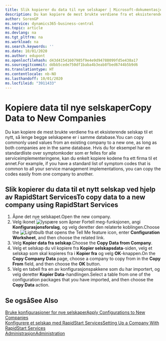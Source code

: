 ```yaml
---
title: Slik kopierer du data til nye selskaper | Microsoft-dokumentasjon
description: Du kan kopiere de mest brukte verdiene fra et eksisterende selskap til et nytt, så lenge begge selskapene er i samme database. Hvis du for eksempel har en standardliste over symptomkoder som er felles for alle serviceimplementeringene, kan du enkelt kopiere kodene fra ett firma til et annet.
author: SorenGP
ms.service: dynamics365-business-central
ms.topic: article
ms.devlang: na
ms.tgt_pltfrm: na
ms.workload: na
ms.search.keywords: ''
ms.date: 10/01/2020
ms.author: edupont
ms.openlocfilehash: d43d41541607985f9e4e9d94788099fd5e438a17
ms.sourcegitcommit: ddbb5cede750df1baba4b3eab8fbed6744b5b9d6
ms.translationtype: HT
ms.contentlocale: nb-NO
ms.lasthandoff: 10/01/2020
ms.locfileid: "3911433"
---
```

# <a name="copy-data-to-new-companies"></a><span data-ttu-id="baadb-104">Kopiere data til nye selskaper</span><span class="sxs-lookup"><span data-stu-id="baadb-104">Copy Data to New Companies</span></span>
<span data-ttu-id="baadb-105">Du kan kopiere de mest brukte verdiene fra et eksisterende selskap til et nytt, så lenge begge selskapene er i samme database.</span><span class="sxs-lookup"><span data-stu-id="baadb-105">You can copy commonly used values from an existing company to a new one, as long as both companies are in the same database.</span></span> <span data-ttu-id="baadb-106">Hvis du for eksempel har en standardliste over symptomkoder som er felles for alle serviceimplementeringene, kan du enkelt kopiere kodene fra ett firma til et annet.</span><span class="sxs-lookup"><span data-stu-id="baadb-106">For example, if you have a standard list of symptom codes that is common to all your service management implementations, you can copy the codes easily from one company to another.</span></span>  

## <a name="to-copy-data-to-a-new-company-using-rapidstart-services"></a><span data-ttu-id="baadb-107">Slik kopierer du data til et nytt selskap ved hjelp av RapidStart Services</span><span class="sxs-lookup"><span data-stu-id="baadb-107">To copy data to a new company using RapidStart Services</span></span>  
1. <span data-ttu-id="baadb-108">Åpne det nye selskapet.</span><span class="sxs-lookup"><span data-stu-id="baadb-108">Open the new company.</span></span>  
2. <span data-ttu-id="baadb-109">Velg ikonet ![lyspære som åpner Fortell meg-funksjonen](media/ui-search/search_small.png "Fortell hva du vil gjøre"), angi **Konfigurasjonsforslag**, og velg deretter den relaterte koblingen.</span><span class="sxs-lookup"><span data-stu-id="baadb-109">Choose the ![Lightbulb that opens the Tell Me feature](media/ui-search/search_small.png "Tell me what you want to do") icon, enter **Configuration Worksheet**, and then choose the related link.</span></span>  
3. <span data-ttu-id="baadb-110">Velg **Kopier data fra selskap**.</span><span class="sxs-lookup"><span data-stu-id="baadb-110">Choose the **Copy Data from Company**.</span></span>  
4. <span data-ttu-id="baadb-111">Velg et selskap du vil kopiere fra **Kopier selskapsdata**-siden, velg et selskap som skal kopieres fra i **Kopier fra** og velg **OK**-knappen.</span><span class="sxs-lookup"><span data-stu-id="baadb-111">On the **Copy Company Data** page, choose a company to copy from in the **Copy From** field, and then choose the **OK** button.</span></span>  
5. <span data-ttu-id="baadb-112">Velg en tabell fra en av konfigurasjonspakkene som du har importert, og velg deretter **Kopier Data**-handlingen.</span><span class="sxs-lookup"><span data-stu-id="baadb-112">Select a table from one of the configuration packages that you have imported, and then choose the **Copy Data** action.</span></span>

## <a name="see-also"></a><span data-ttu-id="baadb-113">Se også</span><span class="sxs-lookup"><span data-stu-id="baadb-113">See Also</span></span>
[<span data-ttu-id="baadb-114">Bruke konfigurasjoner for nye selskaper</span><span class="sxs-lookup"><span data-stu-id="baadb-114">Apply Configurations to New Companies</span></span>](admin-apply-configuration-to-new-companies.md)  
[<span data-ttu-id="baadb-115">Konfigurere et selskap med RapidStart Services</span><span class="sxs-lookup"><span data-stu-id="baadb-115">Setting Up a Company With RapidStart Services</span></span>](admin-set-up-a-company-with-rapidstart.md)  
[<span data-ttu-id="baadb-116">Administrasjon</span><span class="sxs-lookup"><span data-stu-id="baadb-116">Administration</span></span>](admin-setup-and-administration.md)
